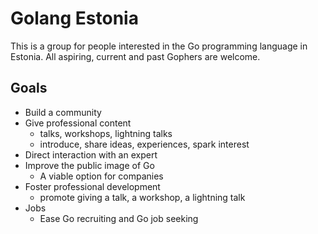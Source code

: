 # Golang Estonia

This is a group for people interested in the Go programming language in Estonia. All aspiring, current and past Gophers are welcome.

## Goals

* Build a community
* Give professional content
  * talks, workshops, lightning talks
  * introduce, share ideas, experiences, spark interest
* Direct interaction with an expert
* Improve the public image of Go
  * A viable option for companies
* Foster professional development
  * promote giving a talk, a workshop, a lightning talk
* Jobs
  * Ease Go recruiting and Go job seeking
